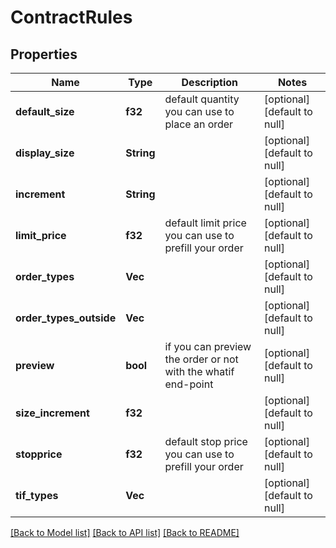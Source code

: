 # ContractRules

## Properties
Name | Type | Description | Notes
------------ | ------------- | ------------- | -------------
**default_size** | **f32** | default quantity you can use to place an order | [optional] [default to null]
**display_size** | **String** |  | [optional] [default to null]
**increment** | **String** |  | [optional] [default to null]
**limit_price** | **f32** | default limit price you can use to prefill your order | [optional] [default to null]
**order_types** | **Vec<String>** |  | [optional] [default to null]
**order_types_outside** | **Vec<String>** |  | [optional] [default to null]
**preview** | **bool** | if you can preview the order or not with the whatif end-point | [optional] [default to null]
**size_increment** | **f32** |  | [optional] [default to null]
**stopprice** | **f32** | default stop price you can use to prefill your order | [optional] [default to null]
**tif_types** | **Vec<String>** |  | [optional] [default to null]

[[Back to Model list]](../README.md#documentation-for-models) [[Back to API list]](../README.md#documentation-for-api-endpoints) [[Back to README]](../README.md)


